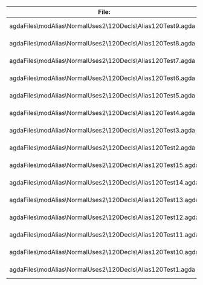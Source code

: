 File:|Agda
---|---
agdaFiles\modAlias\NormalUses2\120Decls\Alias120Test9.agda|760 KB
agdaFiles\modAlias\NormalUses2\120Decls\Alias120Test8.agda|743 KB
agdaFiles\modAlias\NormalUses2\120Decls\Alias120Test7.agda|757 KB
agdaFiles\modAlias\NormalUses2\120Decls\Alias120Test6.agda|765 KB
agdaFiles\modAlias\NormalUses2\120Decls\Alias120Test5.agda|762 KB
agdaFiles\modAlias\NormalUses2\120Decls\Alias120Test4.agda|760 KB
agdaFiles\modAlias\NormalUses2\120Decls\Alias120Test3.agda|762 KB
agdaFiles\modAlias\NormalUses2\120Decls\Alias120Test2.agda|763 KB
agdaFiles\modAlias\NormalUses2\120Decls\Alias120Test15.agda|756 KB
agdaFiles\modAlias\NormalUses2\120Decls\Alias120Test14.agda|753 KB
agdaFiles\modAlias\NormalUses2\120Decls\Alias120Test13.agda|733 KB
agdaFiles\modAlias\NormalUses2\120Decls\Alias120Test12.agda|745 KB
agdaFiles\modAlias\NormalUses2\120Decls\Alias120Test11.agda|760 KB
agdaFiles\modAlias\NormalUses2\120Decls\Alias120Test10.agda|751 KB
agdaFiles\modAlias\NormalUses2\120Decls\Alias120Test1.agda|764 KB
